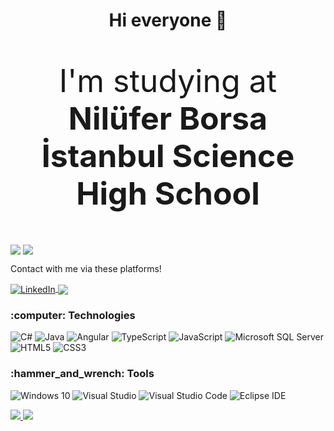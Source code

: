 <html>
  <body>
    <h1 align="center">Hi everyone 👋</h1>
    <p style="font-size:50px;" align="center">I'm studying at <b>Nilüfer Borsa İstanbul Science High School</b></p> 
<p>
  
  <a>
    <img align="center" src="https://img.shields.io/github/followers/ArdaCenker?style=social">
  </a>

  <a href="https://github.com/ArdaCenker/stargazers">
    <img align="center" src="https://img.shields.io/github/stars/ArdaCenker?style=social">
  </a>
</p>
   
<p>Contact with me via these platforms!</p>
   <a align="center" href="https://www.linkedin.com/in/arda-cenker-karag%C3%B6z-b077451b6/">
      <img align="center" alt="LinkedIn" src="https://img.shields.io/badge/linkedin-%230077B5.svg?&style=for-the-badge&logo=linkedin&logoColor=white"/>
   </a>
   
   <a align="center" href="mailto:ardacenkerkaragoz@gmail.com">
      <img align="center" src="https://img.shields.io/badge/Gmail-D14836?style=for-the-badge&logo=gmail&logoColor=white"></img>
   </a>

<h3>:computer: Technologies</h3>
<p>
  <img alt="C#" src="https://img.shields.io/badge/c%23-%23239120.svg?&style=for-the-badge&logo=c-sharp&logoColor=white"/>
  
  <img alt="Java" src="https://img.shields.io/badge/java-%23ED8B00.svg?&style=for-the-badge&logo=java&logoColor=white"/>
  
  <img alt="Angular" src="https://img.shields.io/badge/angular-%23DD0031.svg?&style=for-the-badge&logo=angular&logoColor=white"/>
  <img alt="TypeScript" src="https://img.shields.io/badge/typescript-%23007ACC.svg?&style=for-the-badge&logo=typescript&logoColor=white"/>
  <img alt="JavaScript" src="https://img.shields.io/badge/javascript-%23323330.svg?&style=for-the-badge&logo=javascript&logoColor=%23F7DF1E"/>
  
  <img alt="Microsoft SQL Server" src="https://img.shields.io/badge/Microsoft_SQL_Server-CC2927?style=for-the-badge&logo=microsoft-sql-server&logoColor=white">
  
  <img alt="HTML5" src="https://img.shields.io/badge/html5-%23E34F26.svg?&style=for-the-badge&logo=html5&logoColor=white"/>
  <img alt="CSS3" src="https://img.shields.io/badge/css3-%231572B6.svg?&style=for-the-badge&logo=css3&logoColor=white"/>
</p>
<h3>:hammer_and_wrench: Tools</h3>
<p>
  <img alt="Windows 10" src="https://img.shields.io/badge/Windows-0078D6?style=for-the-badge&logo=windows&logoColor=white" />
  <img alt="Visual Studio" src="https://img.shields.io/badge/VisualStudio-5C2D91.svg?&style=for-the-badge&logo=visual-studio&logoColor=white"/>
  <img alt="Visual Studio Code" src="https://img.shields.io/badge/VisualStudioCode-0078d7.svg?&style=for-the-badge&logo=visual-studio-code&logoColor=white"/>
  <img alt="Eclipse IDE" src="https://img.shields.io/badge/Eclipse-2C2255?style=for-the-badge&logo=eclipse&logoColor=white">
</p>
<p>
   <a href="https://github.com/ArdaCenker">
      <img src="https://github-readme-stats.vercel.app/api/?username=ArdaCenker&show_icons=true&bg_color=0d1117&text_color=bdc3c7&title_color=1e90fff&icon_color=1e90ff&hide_border=true" style="max-width:100%;">
    </a>

   <a href="https://github.com/ArdaCenker">
      <img src="https://github-readme-stats.vercel.app/api/top-langs/?username=ArdaCenker&layout=compact&show_icons=true&bg_color=0d1117&text_color=bdc3c7&title_color=1e90fff&icon_color=1e90ff&hide_border=true" style="max-width:100%;">
    </a>
</p>
  </body>
</html>


